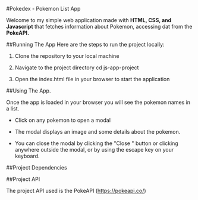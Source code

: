 #Pokedex - Pokemon List App

Welcome to my simple web application made with **HTML, CSS, and Javascript** that fetches information about Pokemon, accessing dat from the **PokeAPI.**

##Running The App
Here are the steps to run the project locally:

1. Clone the repository to your local machine

2. Navigate to the project directory
cd js-app-project

3. Open the index.html file in your browser to start the application

##Using The App.

Once the app is loaded in your browser you will see the pokemon names in a list.

* Click on any pokemon to open a modal 

* The modal displays an image and some details about the pokemon.

* You can close the modal by clicking the "Close " button or clicking anywhere outside the modal, or by using the escape key on your keyboard.



##Project Dependencies

##Project API

The project API used is the PokeAPI (https://pokeapi.co/)